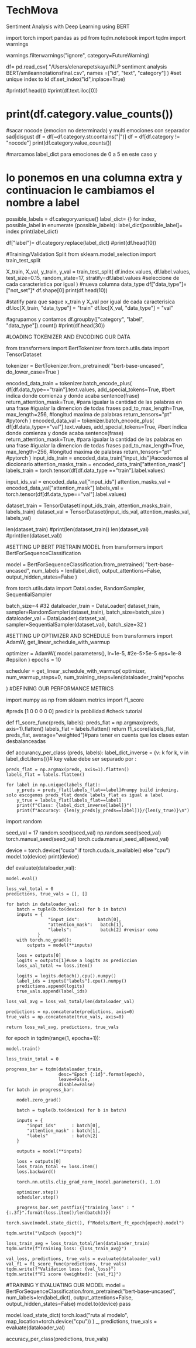 # TechMova
Sentiment Analysis with Deep Learning using BERT

import torch
import pandas as pd
from tqdm.notebook import tqdm
import warnings
 
warnings.filterwarnings("ignore", category=FutureWarning) 

df= pd.read_csv(
    "/Users/elenarepetskaya/NLP sentiment analysis BERT/smileannotationsfinal.csv",
    names =["id", "text", "category"]
)
#set unique index to Id
df.set_index("id",inplace=True)

#print(df.head())
#print(df.text.iloc[0])
# print(df.category.value_counts())

#sacar nocode (emocion no determinada) y multi emociones con separador sad|disgust
df = df[~df.category.str.contains("\|")]
df = df[df.category != "nocode"]
print(df.category.value_counts())

#marcamos label_dict para emociones de 0 a 5 en este caso y 
# lo ponemos en una columna extra y continuacion le cambiamos el nombre a label
possible_labels = df.category.unique()
label_dict= {}
for index, possible_label in enumerate (possible_labels):
    label_dict[possible_label]= index
print(label_dict)

df["label"]= df.category.replace(label_dict)
#print(df.head(10))

#Training/Validation Split
from sklearn.model_selection import train_test_split

X_train, X_val, y_train, y_val = train_test_split(
    df.index.values,
    df.label.values,
    test_size=0.15,
    random_state=17,
    stratify=df.label.values #seleccione de cada caracteristica por igual
)
#nueva columna data_type
df["data_type"]=["not_set"]* df.shape[0]
print(df.head(10))

#statify para que saque x_train y X_val por igual de cada caracterisica 
df.loc[X_train, "data_type"] = "train"
df.loc[X_val, "data_type"] = "val"

#agrupamos y contamos
df.groupby(["category", "label", "data_type"]).count()
#print(df.head(30))

#LOADING TOKENIZER AND ENCODING OUR DATA

from transformers import BertTokenizer
from torch.utils.data import TensorDataset

tokenizer = BertTokenizer.from_pretrained(
    "bert-base-uncased",
    do_lower_case=True
)

encoded_data_train = tokenizer.batch_encode_plus(
    df[df.data_type=="train"].text.values,
    add_special_tokens=True,
    #bert indica donde comienza y donde acaba sentence(frase)
    return_attention_mask=True, #para igualar la cantidad de las palabras en una frase
    #igualar la dimencion de todas frases
    pad_to_max_length=True,
    max_length=256, #longitud maxima de palabras
    return_tensors="pt" #pytorch
)
encoded_data_val = tokenizer.batch_encode_plus(
    df[df.data_type=="val"].text.values,
    add_special_tokens=True,
    #bert indica donde comienza y donde acaba sentence(frase)
    return_attention_mask=True, #para igualar la cantidad de las palabras en una frase
    #igualar la dimencion de todas frases
    pad_to_max_length=True,
    max_length=256, #longitud maxima de palabras
    return_tensors="pt" #pytorch
)
input_ids_train = encoded_data_train["input_ids"]#accedemos al diccionario 
attention_masks_train = encoded_data_train["attention_mask"]
labels_train = torch.tensor(df[df.data_type =="train"].label.values)

input_ids_val = encoded_data_val["input_ids"]
attention_masks_val = encoded_data_val["attention_mask"]
labels_val = torch.tensor(df[df.data_type=="val"].label.values)

dataset_train = TensorDataset(input_ids_train, 
                                attention_masks_train, labels_train)
dataset_val = TensorDataset(input_ids_val, 
                                attention_masks_val, labels_val)

len(dataset_train)
#print(len(dataset_train))
len(dataset_val)
#print(len(dataset_val))

#SETTING UP BERT PRETRAIN MODEL
from transformers import BertForSequenceClassification

model = BertForSequenceClassification.from_pretrained(
    "bert-base-uncased",
     num_labels = len(label_dict),
     output_attentions=False,
     output_hidden_states=False
)

from torch.utils.data import DataLoader, RandomSampler, SequentialSampler

batch_size=4 #32
dataloader_train = DataLoader(
    dataset_train,
    sampler=RandomSampler(dataset_train),
    batch_size=batch_size
)
dataloader_val = DataLoader(
    dataset_val,
    sampler=SequentialSampler(dataset_val),
    batch_size=32
)

#SETTING UP OPTIMIZER AND SCHEDULE
from transformers  import AdamW, get_linear_schedule_with_warmup

optimizer = AdamW(
    model.parameters(),
    lr=1e-5, #2e-5>5e-5
    eps=1e-8 #epsilon
)
epochs = 10

scheduler = get_linear_schedule_with_warmup(
    optimizer,
    num_warmup_steps=0,
    num_training_steps=len(dataloader_train)*epochs

)
#DEFINING OUR PERFORMANCE METRICS

import numpy as np
from sklearn.metrics import f1_score

#preds [1 0 0 0 0 0] predicir la probilidad
#check tutorial 

def f1_score_func(preds, labels):
    preds_flat = np.argmax(preds, axis=1).flatten()
    labels_flat = labels.flatten()
    return f1_score(labels_flat, preds_flat, average="weighted")#para tener en cuenta que los clases estan desbalanceadas

def accurancy_per_class (preds, labels):
    label_dict_inverse = {v: k for k, v in label_dict.items()}# key value debe ser separado por :

    preds_flat = np.argmax(preds, axis=1).flatten()
    labels_flat = labels.flatten()

    for label in np.unique(labels_flat):
        y_preds = preds_flat[labels_flat==label]#numpy build indexing. solo escogemos preds_flat donde labels_flat es igual a label
        y_true = labels_flat[labels_flat==label]
        print(f"Class: {label_dict_inverse[label]}")
        print(f"Accuracy: {len(y_preds[y_preds==label])}/{len(y_true)}\n")


import random

seed_val = 17
random.seed(seed_val)
np.random.seed(seed_val)
torch.manual_seed(seed_val)
torch.cuda.manual_seed_all(seed_val)

device = torch.device("cuda" if torch.cuda.is_available() else "cpu")
model.to(device)
print(device)

def evaluate(dataloader_val):

    model.eval()

    loss_val_total = 0
    predictions, true_vals = [], []

    for batch in dataloader_val:
        batch = tuple(b.to(device) for b in batch)
        inputs = { 
                    "input_ids":       batch[0],
                    "attention_mask":   batch[1],
                    "labels":           batch[2] #revisar coma
                }
        with torch.no_grad():
            outputs = model(**inputs)

        loss = outputs[0]
        logits = outputs[1]#use a logits as prediccion 
        loss_val_total += loss.item()

        logits = logits.detach().cpu().numpy()
        label_ids = inputs["labels"].cpu().numpy()
        predictions.append(logits)
        true_vals.append(label_ids)

    loss_val_avg = loss_val_total/len(dataloader_val)

    predictions = np.concatenate(predictions, axis=0)
    true_vals = np.concatenate(true_vals, axis=0)

    return loss_val_avg, predictions, true_vals

for epoch in tqdm(range(1, epochs+1)):
    
    model.train()

    loss_train_total = 0

    progress_bar = tqdm(dataloader_train,
                        desc="Epoch {:1d}".format(epoch),
                        leave=False,
                        disable=False)
    for batch in progress_bar:

        model.zero_grad()

        batch = tuple(b.to(device) for b in batch)

        inputs = {
            "input_ids"      : batch[0],
            "attention_mask" : batch[1],
            "labels"         : batch[2]
        }

        outputs = model(**inputs)

        loss = outputs[0]
        loss_train_total += loss.item()
        loss.backward()

        torch.nn.utils.clip_grad_norm_(model.parameters(), 1.0)

        optimizer.step()
        scheduler.step()

        progress_bar.set_postfix({"training_loss" : "{:.3f}".format(loss.item()/len(batch))})

    torch.save(model.state_dict(), f"Models/Bert_ft_epoch{epoch}.model")
    
    tqdm.write("\nEpoch {epoch}")

    loss_train_avg = loss_train_total/len(dataloader_train)
    tqdm.write(f"Training loss: {loss_train_avg}")

    val_loss, predictions, true_vals = evaluate(dataloader_val)
    val_f1 = f1_score_func(predictions, true_vals)
    tqdm.write(f"Validation loss: {val_loss}")
    tqdm.write(f"F1 score (weighted): {val_f1}")


#TRAINING Y EVALUATING OUR MODEL
model = BertForSequenceClassification.from_pretrained("bert-base-uncased",
                                                            num_labels=len(label_dict),
                                                            output_attentions=False,
                                                            output_hidden_states=False)
model.to(device)
pass

model.load_state_dict(
    torch.load("ruta al modelo",
    map_location=torch.device("cpu"))
)
_, predictions, true_vals = evaluate(dataloader_val)

accuracy_per_class(predictions, true_vals)










